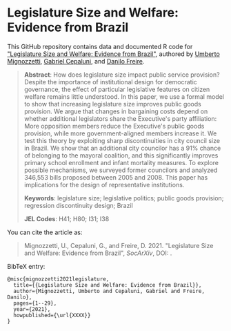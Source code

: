 # Legislature Size and Welfare: Evidence from Brazil

This GitHub repository contains data and documented R code for ["Legislature Size and Welfare: Evidence from Brazil"](https://github.com/umbertomig/legislature-size-welfare), authored by [Umberto Mignozzetti](http://umbertomig.com), [Gabriel Cepaluni](mailto:gabi.cepal@gmail.com), and [Danilo Freire](http://danilofreire.github.io).

> **Abstract**: How does legislature size impact public service provision? Despite the importance of institutional design for democratic governance, the effect of particular legislative features on citizen welfare remains little understood. In this paper, we use a formal model to show that increasing legislature size improves public goods provision. We argue that changes in bargaining costs depend on whether additional legislators share the Executive's party affiliation: More opposition members reduce the Executive's public goods provision, while more government-aligned members increase it. We test this theory by exploiting sharp discontinuities in city council size in Brazil. We show that an additional city councilor has a 91% chance of belonging to the mayoral coalition, and this significantly improves primary school enrollment and infant mortality measures. To explore possible mechanisms, we surveyed former councilors and analyzed 346,553 bills proposed between 2005 and 2008. This paper has implications for the design of representative institutions.
>
> **Keywords**: legislature size; legislative politics; public goods provision; regression discontinuity design; Brazil
>
> **JEL Codes**: H41; H80; I31; I38

You can cite the article as: 

> Mignozzetti, U., Cepaluni, G., and Freire, D. 2021. "Legislature Size and Welfare: Evidence from Brazil", _SocArXiv_, DOI: <XXXX>.

BibTeX entry:

```
@misc{mignozzetti2021legislature,
  title={{Legislature Size and Welfare: Evidence from Brazil}},
  author={Mignozzetti, Umberto and Cepaluni, Gabriel and Freire, Danilo},
  pages={1--29},
  year={2021},
  howpublished={\url{XXXX}}
}
```

